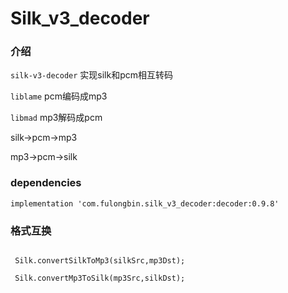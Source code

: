 # Silk_v3_decoder

### 介绍

`silk-v3-decoder` 实现silk和pcm相互转码

`liblame` pcm编码成mp3

`libmad`  mp3解码成pcm

silk->pcm->mp3

mp3->pcm->silk

### dependencies

```
implementation 'com.fulongbin.silk_v3_decoder:decoder:0.9.8'

```

### 格式互换

```

 Silk.convertSilkToMp3(silkSrc,mp3Dst);
 
 Silk.convertMp3ToSilk(mp3Src,silkDst);
 
```
